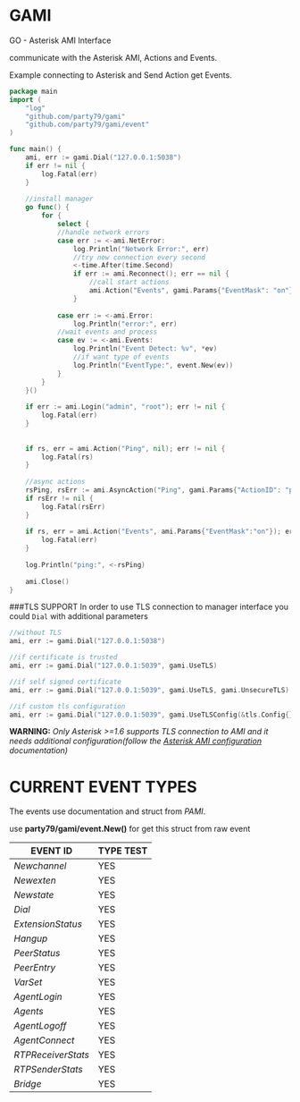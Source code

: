 GAMI
====

GO - Asterisk AMI Interface

communicate with the  Asterisk AMI, Actions and Events.

Example connecting to Asterisk and Send Action get Events.

```go
package main
import (
	"log"
	"github.com/party79/gami"
	"github.com/party79/gami/event"
)

func main() {
	ami, err := gami.Dial("127.0.0.1:5038")
	if err != nil {
		log.Fatal(err)
	}
	
	//install manager
	go func() {
		for {
			select {
			//handle network errors
			case err := <-ami.NetError:
				log.Println("Network Error:", err)
				//try new connection every second
				<-time.After(time.Second)
				if err := ami.Reconnect(); err == nil {
					//call start actions
					ami.Action("Events", gami.Params{"EventMask": "on"})
				}
				
			case err := <-ami.Error:
				log.Println("error:", err)
			//wait events and process
			case ev := <-ami.Events:
				log.Println("Event Detect: %v", *ev)
				//if want type of events
				log.Println("EventType:", event.New(ev))
			}
		}
	}()
	
	if err := ami.Login("admin", "root"); err != nil {
		log.Fatal(err)
	}
	
	
	if rs, err = ami.Action("Ping", nil); err != nil {
		log.Fatal(rs)
	}
	
	//async actions
	rsPing, rsErr := ami.AsyncAction("Ping", gami.Params{"ActionID": "pingo"})
	if rsErr != nil {
		log.Fatal(rsErr)
	}
						
	if rs, err = ami.Action("Events", ami.Params{"EventMask":"on"}); err != nil {
		log.Fatal(err)
	}
	
	log.Println("ping:", <-rsPing)
	
	ami.Close()
}
```

###TLS SUPPORT
In order to use TLS connection to manager interface you could `Dial` with additional parameters
```go
//without TLS
ami, err := gami.Dial("127.0.0.1:5038")

//if certificate is trusted
ami, err := gami.Dial("127.0.0.1:5039", gami.UseTLS)

//if self signed certificate
ami, err := gami.Dial("127.0.0.1:5039", gami.UseTLS, gami.UnsecureTLS)

//if custom tls configuration
ami, err := gami.Dial("127.0.0.1:5039", gami.UseTLSConfig(&tls.Config{}))
```
**WARNING:**
*Only Asterisk >=1.6 supports TLS connection to AMI and
it needs additional configuration(follow the [Asterisk AMI configuration](http://www.asteriskdocs.org/en/3rd_Edition/asterisk-book-html-chunk/AMI-configuration.html) documentation)*

CURRENT EVENT TYPES
====

The events use documentation and struct from *PAMI*.

use **party79/gami/event.New()** for get this struct from raw event

EVENT ID          | TYPE TEST  
----------------  | ---------- 
*Newchannel*      | YES
*Newexten*        | YES
*Newstate*        | YES 
*Dial*            | YES 
*ExtensionStatus* | YES 
*Hangup*          | YES 
*PeerStatus*      | YES
*PeerEntry*	      | YES
*VarSet*          | YES 
*AgentLogin*      | YES
*Agents*          | YES
*AgentLogoff*     | YES
*AgentConnect*    | YES
*RTPReceiverStats* | YES
*RTPSenderStats* | YES
*Bridge* | YES
